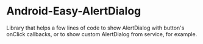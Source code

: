# Android-Easy-AlertDialog
Library that helps a few lines of code to show AlertDialog with button's onClick callbacks, or to show custom AlertDialog from service, for example.
